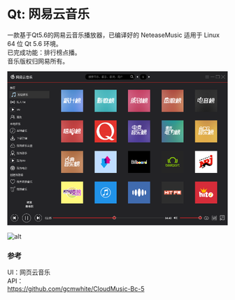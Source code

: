 # Qt: 网易云音乐
一款基于Qt5.6的网易云音乐播放器，已编译好的 NeteaseMusic 适用于 Linux 64 位 Qt 5.6 环境。  
已完成功能：排行榜点播。  
音乐版权归网易所有。  


![alt](preview.png)  

![alt](list.png)  

### 参考
UI：网页云音乐  
API：  
https://github.com/gcmwhite/CloudMusic-Bc-5